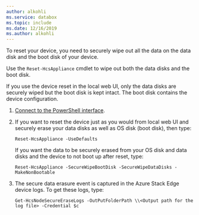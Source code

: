 ```yaml
---
author: alkohli
ms.service: databox  
ms.topic: include
ms.date: 12/16/2019
ms.author: alkohli
---
```


To reset your device, you need to securely wipe out all the data on the data disk and the boot disk of your device. 

Use the `Reset-HcsAppliance` cmdlet to wipe out both the data disks and the boot disk. 

If you use the device reset in the local web UI, only the data disks are securely wiped but the boot disk is kept intact. The boot disk contains the device configuration.

1. [Connect to the PowerShell interface](#connect-to-the-powershell-interface).
2. If you want to reset the device just as you would from local web UI and securely erase your data disks as well as OS disk (boot disk), then type: 

    `Reset-HcsAppliance -UseDefaults`

    If you want the data to be securely erased from your OS disk and data disks and the device to not boot up after reset, type: 

    `Reset-HcsAppliance -SecureWipeBootDisk -SecureWipeDataDisks -MakeNonBootable`

3. The secure data erasure event is captured in the Azure Stack Edge device logs. To get these logs, type: 

    `Get-HcsNodeSecureEraseLogs -OutPutFolderPath \\<Output path for the log file> -Credential $c`

